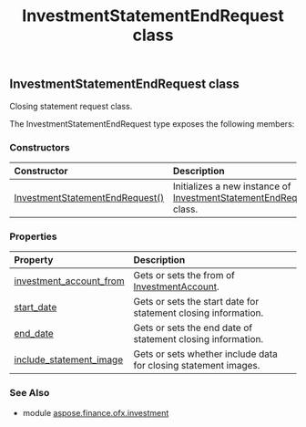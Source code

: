 ﻿---
title: InvestmentStatementEndRequest class
second_title: Aspose.Finance for Python via .NET API References
description: 
type: docs
weight: 400
url: /python-net/aspose.finance.ofx.investment/investmentstatementendrequest/
is_root: false
---

## InvestmentStatementEndRequest class

Closing statement request class.



The InvestmentStatementEndRequest type exposes the following members:

### Constructors
| Constructor | Description |
| :- | :- |
| [InvestmentStatementEndRequest()](/finance/python-net/aspose.finance.ofx.investment/investmentstatementendrequest/__init__/#) | Initializes a new instance of [InvestmentStatementEndRequest](/finance/python-net/aspose.finance.ofx.investment/investmentstatementendrequest) class. |


### Properties
| Property | Description |
| :- | :- |
| [investment_account_from](/finance/python-net/aspose.finance.ofx.investment/investmentstatementendrequest/investment_account_from) | Gets or sets the from of [InvestmentAccount](/finance/python-net/aspose.finance.ofx/investmentaccount). |
| [start_date](/finance/python-net/aspose.finance.ofx.investment/investmentstatementendrequest/start_date) | Gets or sets the start date for statement closing information. |
| [end_date](/finance/python-net/aspose.finance.ofx.investment/investmentstatementendrequest/end_date) | Gets or sets the end date of statement closing information. |
| [include_statement_image](/finance/python-net/aspose.finance.ofx.investment/investmentstatementendrequest/include_statement_image) | Gets or sets whether include data for closing statement images. |


### See Also

* module [aspose.finance.ofx.investment](../)
